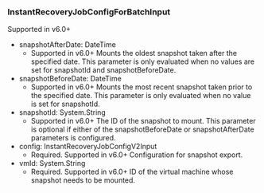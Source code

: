 ### InstantRecoveryJobConfigForBatchInput
Supported in v6.0+

- snapshotAfterDate: DateTime
  - Supported in v6.0+
      Mounts the oldest snapshot taken after the specified date. This parameter is only evaluated when no values are set for snapshotId and snapshotBeforeDate.
- snapshotBeforeDate: DateTime
  - Supported in v6.0+
      Mounts the most recent snapshot taken prior to the specified date. This parameter is only evaluated when no value is set for snapshotId.
- snapshotId: System.String
  - Supported in v6.0+
      The ID of the snapshot to mount. This parameter is optional if either of the snapshotBeforeDate or snapshotAfterDate parameters is configured.
- config: InstantRecoveryJobConfigV2Input
  - Required. Supported in v6.0+
      Configuration for snapshot export.
- vmId: System.String
  - Required. Supported in v6.0+
      ID of the virtual machine whose snapshot needs to be mounted.
